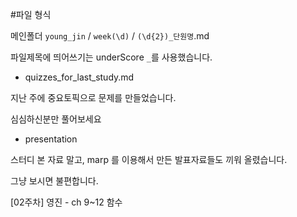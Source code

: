 #파일 형식

메인폴더
`young_jin` / `week(\d)` / `(\d{2})_단원명`.md

파일제목에 띄어쓰기는 underScore `_`를 사용했습니다.

- quizzes_for_last_study.md

지난 주에 중요토픽으로 문제를 만들었습니다.

심심하신분만 풀어보세요

- presentation

스터디 본 자료 말고, marp 를 이용해서 만든 발표자료들도 끼워 올렸습니다.

그냥 보시면 불편합니다.

[02주차] 영진 - ch 9~12 함수
